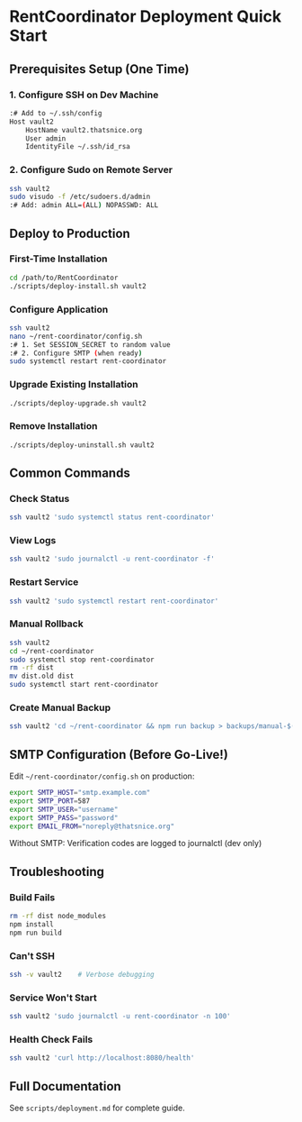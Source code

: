 # RentCoordinator Deployment Quick Start

## Prerequisites Setup (One Time)

### 1. Configure SSH on Dev Machine
```bash
:# Add to ~/.ssh/config
Host vault2
    HostName vault2.thatsnice.org
    User admin
    IdentityFile ~/.ssh/id_rsa
```

### 2. Configure Sudo on Remote Server
```bash
ssh vault2
sudo visudo -f /etc/sudoers.d/admin
:# Add: admin ALL=(ALL) NOPASSWD: ALL
```

## Deploy to Production

### First-Time Installation
```bash
cd /path/to/RentCoordinator
./scripts/deploy-install.sh vault2
```

### Configure Application
```bash
ssh vault2
nano ~/rent-coordinator/config.sh
:# 1. Set SESSION_SECRET to random value
:# 2. Configure SMTP (when ready)
sudo systemctl restart rent-coordinator
```

### Upgrade Existing Installation
```bash
./scripts/deploy-upgrade.sh vault2
```

### Remove Installation
```bash
./scripts/deploy-uninstall.sh vault2
```

## Common Commands

### Check Status
```bash
ssh vault2 'sudo systemctl status rent-coordinator'
```

### View Logs
```bash
ssh vault2 'sudo journalctl -u rent-coordinator -f'
```

### Restart Service
```bash
ssh vault2 'sudo systemctl restart rent-coordinator'
```

### Manual Rollback
```bash
ssh vault2
cd ~/rent-coordinator
sudo systemctl stop rent-coordinator
rm -rf dist
mv dist.old dist
sudo systemctl start rent-coordinator
```

### Create Manual Backup
```bash
ssh vault2 'cd ~/rent-coordinator && npm run backup > backups/manual-$(date +%Y%m%d).json'
```

## SMTP Configuration (Before Go-Live!)

Edit `~/rent-coordinator/config.sh` on production:
```bash
export SMTP_HOST="smtp.example.com"
export SMTP_PORT=587
export SMTP_USER="username"
export SMTP_PASS="password"
export EMAIL_FROM="noreply@thatsnice.org"
```

Without SMTP: Verification codes are logged to journalctl (dev only)

## Troubleshooting

### Build Fails
```bash
rm -rf dist node_modules
npm install
npm run build
```

### Can't SSH
```bash
ssh -v vault2    # Verbose debugging
```

### Service Won't Start
```bash
ssh vault2 'sudo journalctl -u rent-coordinator -n 100'
```

### Health Check Fails
```bash
ssh vault2 'curl http://localhost:8080/health'
```

## Full Documentation

See `scripts/deployment.md` for complete guide.
